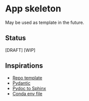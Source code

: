# App skeleton

May be used as template in the future.

## Status

[DRAFT] [WIP]

## Inspirations

* [Repo template](https://github.com/whiletruedoio/template)
* [Pydantic](https://github.com/arc-community/arc)
* [Pydoc to Sphinx](https://github.com/mala-project/mala)
* [Conda env file](https://github.com/facebookresearch/xformers)